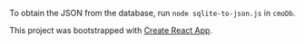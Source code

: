 To obtain the JSON from the database, run `node sqlite-to-json.js` in `cmoDb`.

This project was bootstrapped with [Create React App](https://github.com/facebook/create-react-app).
